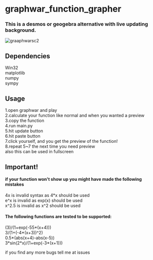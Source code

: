 # graphwar_function_grapher  
### This is a desmos or geogebra alternative with live updating background.
![graaphwarsc2](https://user-images.githubusercontent.com/81552194/181109910-33740a83-34f2-432d-8509-f7f28dd0f7a8.png)
## Dependencies  
Win32  
matplotlib  
numpy  
sympy  
## Usage
1.open graphwar and play  
2.calculate your function like normal and when you wanted a preview  
3.copy the function  
4.run main.py  
5.hit update button  
6.hit paste button  
7.click yourself, and you get the preview of the function!  
8.repeat 5~7 the next time you need preview  
also this can be used in fullscreen
## Important!  
#### if your function won't show up you might have made the following mistakes
4x is invalid syntax as 4\*x should be used  
e^x is invalid as exp(x) should be used  
x^2.5 is invalid as x^2 should be used  

#### The following functions are tested to be supported:  
(3)/(1+exp(-55\*(x+4)))  
3/(1+(-4\*(x+3))^2)  
0.5\*(abs(x+4)-abs(x-5))  
3\*sin(2\*x)/(1+exp(-3\*(x+1)))  

if you find any more bugs tell me at issues

